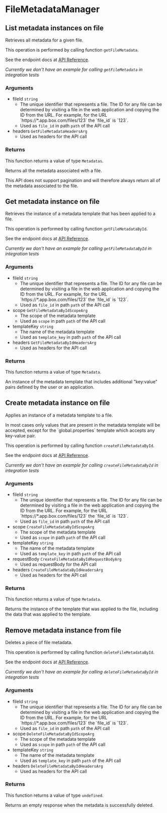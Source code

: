 # FileMetadataManager

## List metadata instances on file

Retrieves all metadata for a given file.

This operation is performed by calling function `getFileMetadata`.

See the endpoint docs at
[API Reference](https://developer.box.com/reference/get-files-id-metadata/).

*Currently we don't have an example for calling `getFileMetadata` in integration tests*

### Arguments

- fileId `string`
  - The unique identifier that represents a file.  The ID for any file can be determined by visiting a file in the web application and copying the ID from the URL. For example, for the URL &#x60;https://*.app.box.com/files/123&#x60; the &#x60;file_id&#x60; is &#x60;123&#x60;.
  - Used as `file_id` in path `path` of the API call
- headers `GetFileMetadataHeadersArg`
  - Used as headers for the API call


### Returns

This function returns a value of type `Metadatas`.

Returns all the metadata associated with a file.

This API does not support pagination and will therefore always return
all of the metadata associated to the file.


## Get metadata instance on file

Retrieves the instance of a metadata template that has been applied to a
file.

This operation is performed by calling function `getFileMetadataById`.

See the endpoint docs at
[API Reference](https://developer.box.com/reference/get-files-id-metadata-id-id/).

*Currently we don't have an example for calling `getFileMetadataById` in integration tests*

### Arguments

- fileId `string`
  - The unique identifier that represents a file.  The ID for any file can be determined by visiting a file in the web application and copying the ID from the URL. For example, for the URL &#x60;https://*.app.box.com/files/123&#x60; the &#x60;file_id&#x60; is &#x60;123&#x60;.
  - Used as `file_id` in path `path` of the API call
- scope `GetFileMetadataByIdScopeArg`
  - The scope of the metadata template
  - Used as `scope` in path `path` of the API call
- templateKey `string`
  - The name of the metadata template
  - Used as `template_key` in path `path` of the API call
- headers `GetFileMetadataByIdHeadersArg`
  - Used as headers for the API call


### Returns

This function returns a value of type `Metadata`.

An instance of the metadata template that includes
additional &quot;key:value&quot; pairs defined by the user or
an application.


## Create metadata instance on file

Applies an instance of a metadata template to a file.

In most cases only values that are present in the metadata template
will be accepted, except for the &#x60;global.properties&#x60; template which accepts
any key-value pair.

This operation is performed by calling function `createFileMetadataById`.

See the endpoint docs at
[API Reference](https://developer.box.com/reference/post-files-id-metadata-id-id/).

*Currently we don't have an example for calling `createFileMetadataById` in integration tests*

### Arguments

- fileId `string`
  - The unique identifier that represents a file.  The ID for any file can be determined by visiting a file in the web application and copying the ID from the URL. For example, for the URL &#x60;https://*.app.box.com/files/123&#x60; the &#x60;file_id&#x60; is &#x60;123&#x60;.
  - Used as `file_id` in path `path` of the API call
- scope `CreateFileMetadataByIdScopeArg`
  - The scope of the metadata template
  - Used as `scope` in path `path` of the API call
- templateKey `string`
  - The name of the metadata template
  - Used as `template_key` in path `path` of the API call
- requestBody `CreateFileMetadataByIdRequestBodyArg`
  - Used as requestBody for the API call
- headers `CreateFileMetadataByIdHeadersArg`
  - Used as headers for the API call


### Returns

This function returns a value of type `Metadata`.

Returns the instance of the template that was applied to the file,
including the data that was applied to the template.


## Remove metadata instance from file

Deletes a piece of file metadata.

This operation is performed by calling function `deleteFileMetadataById`.

See the endpoint docs at
[API Reference](https://developer.box.com/reference/delete-files-id-metadata-id-id/).

*Currently we don't have an example for calling `deleteFileMetadataById` in integration tests*

### Arguments

- fileId `string`
  - The unique identifier that represents a file.  The ID for any file can be determined by visiting a file in the web application and copying the ID from the URL. For example, for the URL &#x60;https://*.app.box.com/files/123&#x60; the &#x60;file_id&#x60; is &#x60;123&#x60;.
  - Used as `file_id` in path `path` of the API call
- scope `DeleteFileMetadataByIdScopeArg`
  - The scope of the metadata template
  - Used as `scope` in path `path` of the API call
- templateKey `string`
  - The name of the metadata template
  - Used as `template_key` in path `path` of the API call
- headers `DeleteFileMetadataByIdHeadersArg`
  - Used as headers for the API call


### Returns

This function returns a value of type `undefined`.

Returns an empty response when the metadata is
successfully deleted.


